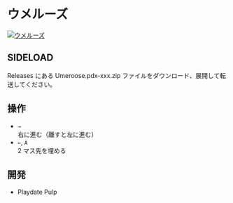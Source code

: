 # ウメルーズ

[![ウメルーズ](http://img.youtube.com/vi/oprQlS0FQyw/0.jpg)](https://www.youtube.com/watch?v=oprQlS0FQyw)

## SIDELOAD
Releases にある Umeroose.pdx-xxx.zip ファイルをダウンロード、展開して転送してください。

## 操作
- `→`<br>右に進む（離すと左に進む）
- `←`, `A`<br>2 マス先を埋める

## 開発
- Playdate Pulp
